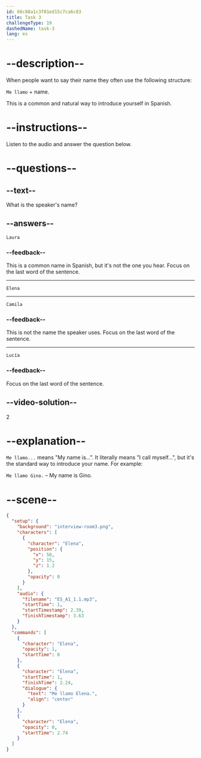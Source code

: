 ```yaml
---
id: 68c88a1c3f01ed15c7ca6c83
title: Task 3
challengeType: 19
dashedName: task-3
lang: es
---
```

<!-- (Audio) Elena: Me llamo Elena -->

# --description--

When people want to say their name they often use the following structure:

`Me llamo` + name. 

This is a common and natural way to introduce yourself in Spanish.

# --instructions--

Listen to the audio and answer the question below.

# --questions--

## --text--

What is the speaker's name?

## --answers--

`Laura`

### --feedback--

This is a common name in Spanish, but it's not the one you hear. Focus on the last word of the sentence.

---

`Elena`

---

`Camila`

### --feedback--

This is not the name the speaker uses. Focus on the last word of the sentence.

---

`Lucía`

### --feedback--

Focus on the last word of the sentence.

## --video-solution--

2

# --explanation--

`Me llamo...` means "My name is...". It literally means "I call myself...", but it's the standard way to introduce your name. For example:  

`Me llamo Gino.` – My name is Gino.

# --scene--

```json
{
  "setup": {
    "background": "interview-room3.png",
    "characters": [
      {
        "character": "Elena",
        "position": {
          "x": 50,
          "y": 15,
          "z": 1.2
        },
        "opacity": 0
      }
    ],
    "audio": {
      "filename": "ES_A1_1.1.mp3",
      "startTime": 1,
      "startTimestamp": 2.39,
      "finishTimestamp": 3.63
    }
  },
  "commands": [
    {
      "character": "Elena",
      "opacity": 1,
      "startTime": 0
    },
    {
      "character": "Elena",
      "startTime": 1,
      "finishTime": 2.24,
      "dialogue": {
        "text": "Me llamo Elena.",
        "align": "center"
      }
    },
    {
      "character": "Elena",
      "opacity": 0,
      "startTime": 2.74
    }
  ]
}
```
